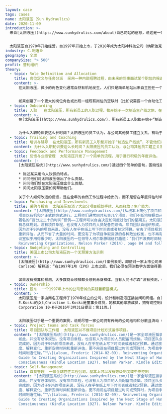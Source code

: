 ```yaml
---
layout: case
tags: cases
name: 太阳液压（Sun Hydraulics）
date: 2020-11-09
introduction: >-
  来自[太阳液压](https://www.sunhydrulics.com/about)自己网站的信息，说这是一家领先的高性能旋入式液压插装阀和阀组的设计和制造商，这些插装阀和阀组用于控制动力、速度和运动，是流体动力系统的组件。


  太阳液压自1970年开始经营，自1997年开始上市，于2018年成为太阳神科技公司（纳斯达克：SNHY）。太阳液压LLC是这家新公司名下的全资子公司，主要通过独立分销商在全球范围内向不同的移动和工业设备及机械制造商市场销售其产品。
industry: C.制造业
geography: 全球
companySize: "> 500"
profit: 营利组织
theory:
  - topic: Role Definition and Allocation
    title: 岗位定义与任务分派  采用一种内部招聘过程，由未来的同事面试某个职位的候选人。
    content: >-
      在太阳液压，微小的角色变化通常自然有机地发生，人们只是简单地站出来自主担任一个岗位角色，或者就需要有人来担任的岗位展开对话。


      如果创建了一个更大的岗位角色或出现一组现有岗位的空缺时（比如说需要一个自动化工程师），就会自然发生一个内部招聘过程。应聘者由将与担任新职位的人进行最密切合作的同事负责面试。
  - topic: Onboarding
    title: 入职   在太阳液压，所有新员工的入职过程，都开始于一次制造生产线之旅，在开始担任被雇佣的岗位之前，会先学习操作几个工作站。
    content: >-
      在[太阳液压](http://www.sunhydrulics.com/)，所有新员工入职都开始于“制造生产线旅”，不管他们未来的岗位是什么；他们不仅学会操作一个工作站，还要学会操作多个工作站。对于钟点工，这个轮训会持续两到四周，他们要在四到六个不同的区域工作。对于工薪员工来说，则需要更长的时间：在车间工作一到四个月。只有到轮训结束时，他们才开始承担起被雇佣的岗位角色。


      为什么入职轮训要这么长时间？太阳液压的员工认为，与公司其他员工建立关系，有助于从各个角度深入理解这个组织。一个自我管理的环境提供了让事情自然发生的机会，刻意自由地接触到同事，共同讨论变化，而不需要经过一个层次指挥链的批准。你认识的人越多，你就越了解整个组织，你就越有能力提出新的想法并将其变成现实。在太阳液压，新员工在结束了制造生产线之旅后，却选择担任了一个跟他们当初被雇佣时不同的岗位角色，这并不罕见。他们偶然在组织内发现了自己的一个新兴趣点或一些更迫切的组织需要，而最终在不同的地方上任了。
  - topic: Training and Coaching
    title: 培训与辅导  在太阳液压，所有新员工入职都开始于“制造生产线旅”，不管他们未来的岗位是什么；他们不仅学会操作一个工作站，还要学会操作多个工作站。对于钟点工，这个轮训会持续两到四周，他们要在四到六个不同的区域工作。对于工薪员工来说，则需要更长的时间：在车间工作一到四个月。只有到轮训结束时，他们才开始承担起被雇佣的岗位角色。
    content: 为什么入职轮训要这么长时间？太阳液压的员工认为，与公司其他员工建立关系，有助于从各个角度深入理解这个组织。一个自我管理的环境提供了让事情自然发生的机会，刻意自由地接触到同事，共同讨论变化，而不需要经过一个层次指挥链的批准。你认识的人越多，你就越了解整个组织，你就越有能力提出新的想法并将其变成现实。在太阳液压，新员工在结束了制造生产线之旅后，却选择担任了一个跟他们当初被雇佣时不同的岗位角色，这并不罕见。他们偶然在组织内发现了自己的一个新兴趣点或一些更迫切的组织需要，而最终在不同的地方上任了。
  - topic: Feedback and Performance Management
    title: 反馈与业绩管理  太阳液压开发了一个简单的流程，用于进行积极的年度评估。
    content: |-
      [太阳液压系统](http://www.sunhydrulics.com/)通过四个简单的语句，围绕性能展开积极的讨论：

      * 陈述某采用令人钦佩的特点。
      * 问问他们对太阳液压做出了什么贡献。
      * 问问他们想在太阳液压做出什么贡献。
      * 问问太阳液压要如何帮助他们。

      关于个人如何改进的反馈，是在全年的自然工作过程中给出的，而不是留在年度评估时单独进行。
  - topic: Purchasing and Investments
    title: 采购与投资  太阳液压取消了大部分项目规划手续，从而释放了生产能力。
    content: "[太阳液压](http://www.sunhydraulics.com/)从根本上简化了项目和投资管理。不再有管理层想要理解和控制复杂性。\
      项目以有机和非正式的方式进行。工程师们通常同时从事几个项目。他们不断地根据自己认为最重要、最紧急或最有趣的顺序，来重新安排自己的优先事项。谷歌有个\
      著名的“百分之二十的时间”惯例——工程师可以自由决定如何度过他们的星期五。太阳液压和其他自我管理组织，则基本上把这个时间延长到整个星期的每一天。没\
      有总体规划。没有项目章程，也没有人为项目的人员配备而烦恼。项目团队自组织形成，工作完成后又解散。没有人知道项目是否按时完成的，或是否按预算完成的，\
      因为对于90%的项目来说，没有人在乎在纸上写下时间表或者制定预算。省去了项目规划的所有手续——写计划、获得批准、报告进度、解释变更、重新安排时间和\
      重新评估，从而节省了大量的时间，更没有了为项目争取资源的各种政治权衡，也不再有可明确比较的项目延迟或超预算，也就不需要找人来责怪。当被问及他们的会\
      议室似乎用得很少时，太阳液压的一位领导人柯尔斯滕瑞格打趣道：“我们不浪费时间制造忙碌。”^\\[Laloux, Frederic.
      Reinventing Organizations. Nelson Parker (2014), page 84 and following]"
  - topic: Budgeting and Controlling
    title: 美国上市公司太阳液压的一个无预算方法示例
    content: >-
      [太阳液压](http://www.sunhydraulics.com/)案例表明，即使对一家上市公司来说，也有可能采用无预算的方法。首席执行官艾伦•卡尔森（Allen
      Carlson）解释道：“在1997年1月（IPO）上市之后，我们必须在预测数字方面做得更好。1999年我们采用一种新的制造系统后，曾损失了一个季度的预算，市场惩罚了我们这种预算管理方式。因此我们说，看，我们无法预测经济情况，我们也不知道一年后我们的订单会是什么样子。……我们不是靠数字来做生意的。数字仅仅是到数字；说到预测，我们最多也只能粗略的了解下个季度将怎样而已。因此，我们不再做年度预测，而是只做相对可预估的季度预测。……我们知道，只要每天做正确的事情，必将带来长期效果。”


      如果没有预算和预测，大多数商业领袖都会感到赤身裸体。当有人问卡尔森“没有预测，你你如何评估人们的表现？”例如，如果你没有可比的目标，你怎么知道德国（太阳液压在德国有一家工厂）的员工去年是否表现良好？”他脱口而出：谁知道呢？谁在乎呢？他们都在努力工作，尽力而为。我们在世界各地的成员都是好人，如果我需要那种记分卡，就说明我可能找错人了。这就是我们的运作方式。……如果我是在美国的销售主管，而你问我预测指标是什么，我不知道！我怎样才能臆造一个预测呢？……一天下来，你无法控制的事情太多了。…人不可能预测不可预知的事情。
  - topic: Ownership
    title: 股东  一个1997年上市的公司忠诚的实践着蔚蓝模式。
    content: >-
      太阳液压是一家由两名工程师于1970年成立的公司，设计和制造液压插装阀和阀组。自1997年以来，它一直是一家上市公司，在佛罗里达州（总部所在地）、堪萨斯州、英国、德国和韩国都设有工厂。其股票在纳斯达克上市交易，截至2016年6月1日，市值接近8亿美元。尽管创始人的家族仍持有大量股份，但他们并未行使过多的控制权。^\[截至2016年3月1日，公司已故创始人Robert
      E.Koski的女儿Christine L.Koski是董事会成员，她和其他家族成员，拥有或控制着约14%的已发行普通股份。来源：太阳液压
      Corporation 10-K于2016年3月31日提交；第11页。]


      太阳液压似乎是一个重要的案例，说明尽管一家公司拥有传统的公司结构和分散且流动（上市）的所有权，还是有可能保持对蔚蓝的承诺，也许蔚蓝组织和非蔚的所有权模式终究可以兼容？
  - topic: Project teams and task forces
    title: 项目团队与工作组  太阳液压以不做项目计划方式运作项目。
    content: "[太阳液压系统](http://www.sunhydrulics.com/)是一家全球液压插装阀和阀组生产商，拥有数百个并行工程项目。尽管\
      如此，并没有总体规划。没有项目章程，也没有人为项目的人员配备而烦恼。项目团队会自然的组织形成，工作完成后又自然解散。没有人知道项目是否按时或按预算\
      完成的，因为对于90%的项目来说，没有人在乎在纸上写下时间表或者制定预算。通过放弃所有的项目规划手续而解放了大量的时间——写计划、获得批准、报告进\
      度、解释变化、重新安排时间和重新评估，更不用说在项目超过时间或预算时，为项目争取资源或找人来责怪的扯皮。据太阳液压报的一位领导人说，“我们不会浪费\
      时间制造忙碌。”^\\[Laloux, Frederic (2014-02-09). Reinventing Organizations: A
      Guide to Creating Organizations Inspired by the Next Stage of Human
      Consciousness (Kindle Location 1927). Nelson Parker. Kindle Edition.]"
  - topic: Self-Management
    title: 自我管理  一家全球性性工程公司，基本上可以没有等级制度或中央控制
    content: "[太阳液压系统](http://www.sunhydrulics.com/)是一家全球液压插装阀和阀组生产商，拥有数百个并行工程项目。尽管\
      如此，并没有总体规划。没有项目章程，也没有人为项目的人员配备而烦恼。项目团队会自然的组织形成，工作完成后又自然解散。没有人知道项目是否按时或按预算\
      完成的，因为对于90%的项目来说，没有人在乎在纸上写下时间表或者制定预算。通过放弃所有的项目规划手续而解放了大量的时间——写计划、获得批准、报告进\
      度、解释变化、重新安排时间和重新评估，更不用说在项目超过时间或预算时，为项目争取资源或找人来责怪的扯皮。据太阳液压报的一位领导人说，“我们不会浪费\
      时间制造忙碌。”^\\[Laloux, Frederic (2014-02-09). Reinventing Organizations: A
      Guide to Creating Organizations Inspired by the Next Stage of Human
      Consciousness (Kindle Location 1927). Nelson Parker. Kindle Edition.]"
---
```

